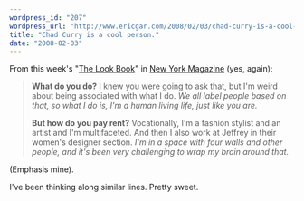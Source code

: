 ```yaml
---
wordpress_id: "207"
wordpress_url: "http://www.ericgar.com/2008/02/03/chad-curry-is-a-cool-person/"
title: "Chad Curry is a cool person."
date: "2008-02-03"
---
```

From this week's "<a href="http://nymag.com/nymag/strategist/look/archive/">The Look Book</a>" in <a href="http://nymag.com/">New York Magazine</a> (yes, again):

<blockquote>
<strong>What do you do?</strong>
I knew you were going to ask that, but I'm weird about being associated with what I do. <em>We all label people based on that, so what I do is, I'm a human living life, just like you are.</em>

<strong>But how do you pay rent?</strong>
Vocationally, I'm a fashion stylist and an artist and I'm multifaceted. And then I also work at Jeffrey in their women's designer section. <em>I'm in a space with four walls and other people, and it's been very challenging to wrap my brain around that.</em>
</blockquote>

(Emphasis mine).

I've been thinking along similar lines. Pretty sweet.
